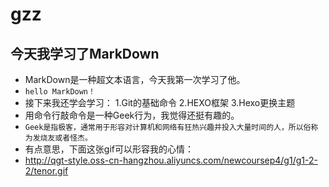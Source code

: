 # gzz
## 今天我学习了MarkDown
* MarkDown是一种超文本语言，今天我第一次学习了他。
* `hello MarkDown！`
* 接下来我还学会学习：
1.Git的基础命令
2.HEXO框架
3.Hexo更换主题
* 用命令行敲命令是一种Geek行为，我觉得还挺有趣的。
* `Geek是指极客，通常用于形容对计算机和网络有狂热兴趣并投入大量时间的人，所以俗称为发烧友或者怪杰。`
* 有点意思，下面这张gif可以形容我的心情：
* http://qgt-style.oss-cn-hangzhou.aliyuncs.com/newcoursep4/g1/g1-2-2/tenor.gif
